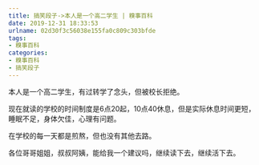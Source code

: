 ```yaml
---
title: 搞笑段子->本人是一个高二学生 | 糗事百科
date: 2019-12-31 18:33:53
urlname: 02d30f3c56038e155fa0c809c303bfde
tags: 
- 糗事百科
categories:
- 糗事百科
- 搞笑段子
---
```

本人是一个高二学生，有过转学了念头，但被校长拒绝。

现在就读的学校的时间制度是6点20起，10点40休息，但是实际休息时间更短，睡眠不足，身体欠佳，心理有问题。

在学校的每一天都是煎熬，但也没有其他去路。

各位哥哥姐姐，叔叔阿姨，能给我一个建议吗，继续读下去，继续活下去。



